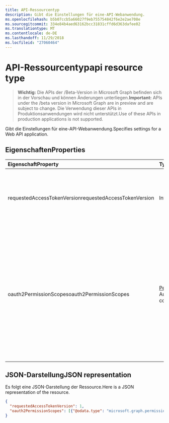 ```yaml
---
title: API-Ressourcentyp
description: Gibt die Einstellungen für eine-API-Webanwendung.
ms.openlocfilehash: b5b07ccb5a66027f9eb755754842f6e2e2ae708e
ms.sourcegitcommit: 334e84b4aed63162bcc31831cffd6d363dafee02
ms.translationtype: MT
ms.contentlocale: de-DE
ms.lasthandoff: 11/29/2018
ms.locfileid: "27060464"
---
```

# <a name="api-resource-type"></a><span data-ttu-id="332f7-103">API-Ressourcentyp</span><span class="sxs-lookup"><span data-stu-id="332f7-103">api resource type</span></span>

> <span data-ttu-id="332f7-104">**Wichtig:** Die APIs der /Beta-Version in Microsoft Graph befinden sich in der Vorschau und können Änderungen unterliegen.</span><span class="sxs-lookup"><span data-stu-id="332f7-104">**Important:** APIs under the /beta version in Microsoft Graph are in preview and are subject to change.</span></span> <span data-ttu-id="332f7-105">Die Verwendung dieser APIs in Produktionsanwendungen wird nicht unterstützt.</span><span class="sxs-lookup"><span data-stu-id="332f7-105">Use of these APIs in production applications is not supported.</span></span>

<span data-ttu-id="332f7-106">Gibt die Einstellungen für eine-API-Webanwendung.</span><span class="sxs-lookup"><span data-stu-id="332f7-106">Specifies settings for a Web API application.</span></span>

## <a name="properties"></a><span data-ttu-id="332f7-107">Eigenschaften</span><span class="sxs-lookup"><span data-stu-id="332f7-107">Properties</span></span>

| <span data-ttu-id="332f7-108">Eigenschaft</span><span class="sxs-lookup"><span data-stu-id="332f7-108">Property</span></span> | <span data-ttu-id="332f7-109">Typ</span><span class="sxs-lookup"><span data-stu-id="332f7-109">Type</span></span> | <span data-ttu-id="332f7-110">Beschreibung</span><span class="sxs-lookup"><span data-stu-id="332f7-110">Description</span></span> |
|:---------------|:--------|:----------|
|<span data-ttu-id="332f7-111">requestedAccessTokenVersion</span><span class="sxs-lookup"><span data-stu-id="332f7-111">requestedAccessTokenVersion</span></span>|<span data-ttu-id="332f7-112">Int32</span><span class="sxs-lookup"><span data-stu-id="332f7-112">Int32</span></span>| <span data-ttu-id="332f7-113">Gibt die Version der akzeptierten Access token für die aktuelle API-Ressource.</span><span class="sxs-lookup"><span data-stu-id="332f7-113">Specifies the accepted access token version for the current API resource.</span></span> <span data-ttu-id="332f7-114">Mögliche Werte sind 1 oder 2.</span><span class="sxs-lookup"><span data-stu-id="332f7-114">Possible values are 1 or 2.</span></span>  |
|<span data-ttu-id="332f7-115">oauth2PermissionScopes</span><span class="sxs-lookup"><span data-stu-id="332f7-115">oauth2PermissionScopes</span></span>|<span data-ttu-id="332f7-116">[PermissionScope](permissionscope.md) -Auflistung</span><span class="sxs-lookup"><span data-stu-id="332f7-116">[permissionScope](permissionscope.md) collection</span></span>| <span data-ttu-id="332f7-117">Die Auflistung von OAuth 2.0-berechtigungsbereiche, die im Web-API (Ressource) Anwendung Clientanwendungen verfügbar macht.</span><span class="sxs-lookup"><span data-stu-id="332f7-117">The collection of OAuth 2.0 permission scopes that the web API (resource) application exposes to client applications.</span></span> <span data-ttu-id="332f7-118">Diese berechtigungsbereiche können während der Zustimmung Clientanwendungen gewährt werden.</span><span class="sxs-lookup"><span data-stu-id="332f7-118">These permission scopes may be granted to client applications during consent.</span></span> |

## <a name="json-representation"></a><span data-ttu-id="332f7-119">JSON-Darstellung</span><span class="sxs-lookup"><span data-stu-id="332f7-119">JSON representation</span></span>
<span data-ttu-id="332f7-120">Es folgt eine JSON-Darstellung der Ressource.</span><span class="sxs-lookup"><span data-stu-id="332f7-120">Here is a JSON representation of the resource.</span></span>

<!-- {
  "blockType": "resource",
  "optionalProperties": [

  ],
  "@odata.type": "microsoft.graph.api"
}-->

```json
{
  "requestedAccessTokenVersion": 1,
  "oauth2PermissionScopes": [{"@odata.type": "microsoft.graph.permissionScope"}]
}

```


<!-- uuid: 8fcb5dbc-d5aa-4681-8e31-b001d5168d79
2015-10-25 14:57:30 UTC -->
<!-- {
  "type": "#page.annotation",
  "description": "api resource",
  "keywords": "",
  "section": "documentation",
  "tocPath": ""
}-->